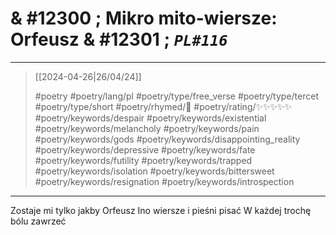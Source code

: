 # & #12300 ; Mikro mito-wiersze: Orfeusz & #12301 ; *`PL#116`*

---

> [[2024-04-26|26/04/24]]
> 
> #poetry 
> #poetry/lang/pl 
> #poetry/type/free_verse #poetry/type/tercet #poetry/type/short 
> #poetry/rhymed/🔴 
> #poetry/rating/✨✨✨✨✨ 
> #poetry/keywords/despair #poetry/keywords/existential #poetry/keywords/melancholy #poetry/keywords/pain #poetry/keywords/gods #poetry/keywords/disappointing_reality #poetry/keywords/depressive #poetry/keywords/fate #poetry/keywords/futility #poetry/keywords/trapped #poetry/keywords/isolation #poetry/keywords/bittersweet #poetry/keywords/resignation #poetry/keywords/introspection 

---

Zostaje mi tylko jakby Orfeusz
Ino wiersze i pieśni pisać
W każdej trochę bólu zawrzeć
